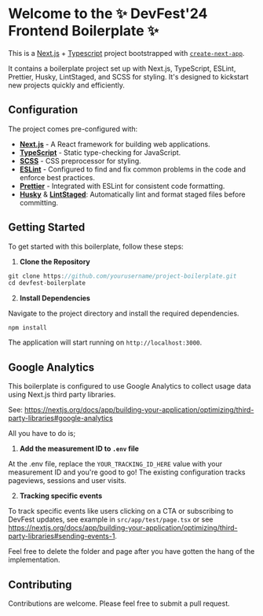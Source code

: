 # Welcome to the ✨ DevFest'24 Frontend Boilerplate ✨

This is a [Next.js](https://nextjs.org/) + [Typescript](https://www.typescriptlang.org/) project bootstrapped with [`create-next-app`](https://github.com/vercel/next.js/tree/canary/packages/create-next-app).

It contains a boilerplate project set up with Next.js, TypeScript, ESLint, Prettier, Husky, LintStaged, and SCSS for styling. It's designed to kickstart new projects quickly and efficiently.

## Configuration

The project comes pre-configured with:

- [**Next.js**](https://nextjs.org/) - A React framework for building web applications.
- [**TypeScript**](https://www.typescriptlang.org/) - Static type-checking for JavaScript.
- [**SCSS**](https://sass-lang.com/) - CSS preprocessor for styling.
- [**ESLint**](https://eslint.org/) - Configured to find and fix common problems in the code and enforce best practices.
- [**Prettier**](https://prettier.io/) - Integrated with ESLint for consistent code formatting.
- [**Husky**](https://typicode.github.io/husky/) & [**LintStaged**](https://www.npmjs.com/package/lint-staged): Automatically lint and format staged files before committing.

## Getting Started

To get started with this boilerplate, follow these steps:

1. **Clone the Repository**

```javascript
git clone https://github.com/yourusername/project-boilerplate.git
cd devfest-boilerplate
```

2. **Install Dependencies**

Navigate to the project directory and install the required dependencies.

`npm install`

The application will start running on `http://localhost:3000`.



## Google Analytics

This boilerplate is configured to use Google Analytics to collect usage data using Next.js third party libraries.

See: https://nextjs.org/docs/app/building-your-application/optimizing/third-party-libraries#google-analytics

All you have to do is;

1. **Add the measurement ID to ``.env`` file**

At the .env file, replace the ``YOUR_TRACKING_ID_HERE`` value with your measurement ID and you're good to go! The existing configuration tracks pageviews, sessions and user visits.

2. **Tracking specific events**

To track specific events like users clicking on a CTA or subscribing to DevFest updates, see example in ``src/app/test/page.tsx`` or see https://nextjs.org/docs/app/building-your-application/optimizing/third-party-libraries#sending-events-1.

Feel free to delete the folder and page after you have gotten the hang of the implementation.

## Contributing

Contributions are welcome. Please feel free to submit a pull request.
